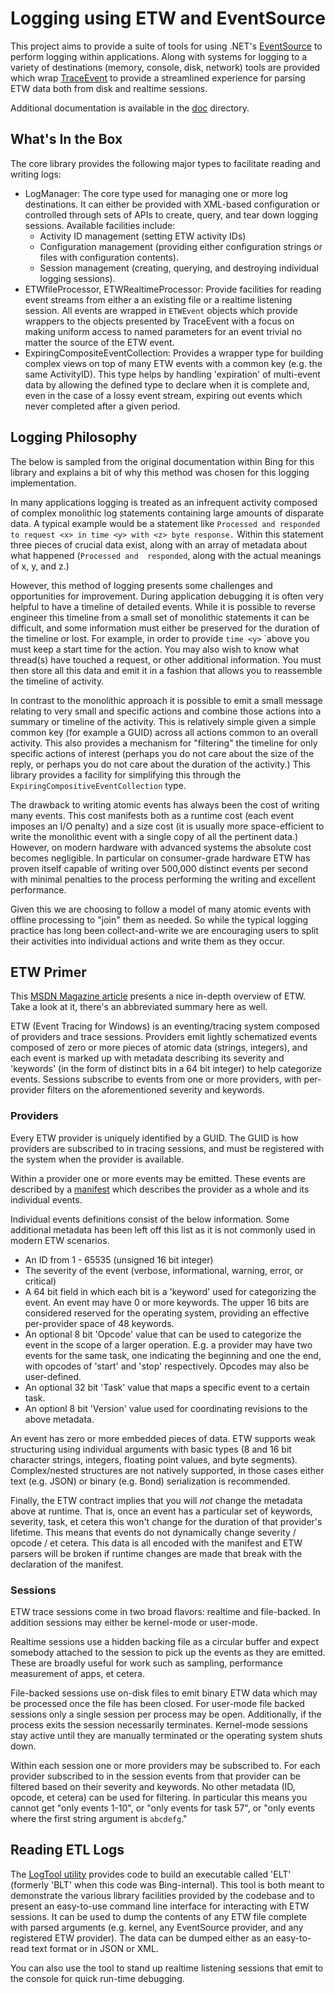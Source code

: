 # Logging using ETW and EventSource

This project aims to provide a suite of tools for using .NET's [EventSource](https://msdn.microsoft.com/en-us/library/system.diagnostics.tracing.eventsource%28v=vs.110%29.aspx?f=255&MSPPError=-2147217396)
to perform logging within applications. Along with systems for logging to a variety of destinations (memory,
console, disk, network) tools are provided which wrap [TraceEvent](http://blogs.msdn.com/b/dotnet/archive/2013/08/15/announcing-traceevent-monitoring-and-diagnostics-for-the-cloud.aspx)
to provide a streamlined experience for parsing ETW data both from disk and realtime sessions.

Additional documentation is available in the [doc](doc/) directory.

## What's In the Box

The core library provides the following major types to facilitate reading and writing logs:
* LogManager: The core type used for managing one or more log destinations. It can either be provided with
  XML-based configuration or controlled through sets of APIs to create, query, and tear down logging
  sessions. Available facilities include:
  * Activity ID management (setting ETW activity IDs)
  * Configuration management (providing either configuration strings or files with configuration contents).
  * Session management (creating, querying, and destroying individual logging sessions).
* ETWfileProcessor, ETWRealtimeProcessor: Provide facilities for reading event streams from either a
  an existing file or a realtime listening session. All events are wrapped in `ETWEvent` objects which
  provide wrappers to the objects presented by TraceEvent with a focus on making uniform access to named
  parameters for an event trivial no matter the source of the ETW event.
* ExpiringCompositeEventCollection: Provides a wrapper type for building complex views on top of many ETW
  events with a common key (e.g. the same ActivityID). This type helps by handling 'expiration' of multi-event
  data by allowing the defined type to declare when it is complete and, even in the case of a lossy event
  stream, expiring out events which never completed after a given period.

## Logging Philosophy

The below is sampled from the original documentation within Bing for this library and explains a bit of why
this method was chosen for this logging implementation.

In many applications logging is treated as an infrequent activity composed of complex monolithic log
statements containing large amounts of disparate data. A typical example would be a statement like
`Processed and responded to request <x> in time <y> with <z> byte response.` Within this statement
three pieces of crucial data exist, along with an array of metadata about what happened (`Processed and 
responded`, along with the actual meanings of x, y, and z.)

However, this method of logging presents some challenges and opportunities for improvement. During
application debugging it is often very helpful to have a timeline of detailed events. While it is possible to
reverse engineer this timeline from a small set of monolithic statements it can be difficult, and some
information must either be preserved for the duration of the timeline or lost. For example, in order to
provide `time <y>` `above you must keep a start time for the action. You may also wish to know what
thread(s) have touched a request, or other additional information. You must then store all this data and
emit it in a fashion that allows you to reassemble the timeline of activity.

In contrast to the monolithic approach it is possible to emit a small message relating to very small and
specific actions and combine those actions into a summary or timeline of the activity. This is relatively
simple given a simple common key (for example a GUID) across all actions common to an overall activity.
This also provides a mechanism for "filtering" the timeline for only specific actions of interest (perhaps
you do not care about the size of the reply, or perhaps you do not care about the duration of the activity.)
This library provides a facility for simplifying this through the `ExpiringCompositiveEventCollection` type.

The drawback to writing atomic events has always been the cost of writing many events. This cost manifests
both as a runtime cost (each event imposes an I/O penalty) and a size cost (it is usually more
space-efficient to write the monolithic event with a single copy of all the pertinent data.) However, on
modern hardware with advanced systems the absolute cost becomes negligible. In particular on consumer-grade
hardware ETW has proven itself capable of writing over 500,000 distinct events per second with minimal
penalties to the process performing the writing and excellent performance.

Given this we are choosing to follow a model of many atomic events with offline processing to "join" them
as needed. So while the typical logging practice has long been collect-and-write we are encouraging users
to split their activities into individual actions and write them as they occur.

## ETW Primer

This [MSDN Magazine article](http://msdn.microsoft.com/en-us/magazine/cc163437.aspx) presents a nice
in-depth overview of ETW. Take a look at it, there's an abbreviated summary here as well.

ETW (Event Tracing for Windows) is an eventing/tracing system composed of providers and trace sessions.
Providers emit lightly schematized events composed of zero or more pieces of atomic data (strings, integers),
and each event is marked up with metadata describing its severity and 'keywords' (in the form of distinct
bits in a 64 bit integer) to help categorize events. Sessions subscribe to events from one or more providers,
with per-provider filters on the aforementioned severity and keywords.

### Providers

Every ETW provider is uniquely identified by a GUID. The GUID is how providers are subscribed to in tracing
sessions, and must be registered with the system when the provider is available.

Within a provider one or more events may be emitted. These events are described by a
[manifest](http://msdn.microsoft.com/en-us/library/windows/desktop/dd996930%28=vs.85%29.aspx) which describes
the provider as a whole and its individual events.

Individual events definitions consist of the below information. Some additional metadata has been left off
this list as it is not commonly used in modern ETW scenarios.

* An ID from 1 - 65535 (unsigned 16 bit integer)
* The severity of the event (verbose, informational, warning, error, or critical)
* A 64 bit field in which each bit is a 'keyword' used for categorizing the event. An event may have 0 or
  more keywords. The upper 16 bits are considered reserved for the operating system, providing an effective
  per-provider space of 48 keywords.
* An optional 8 bit 'Opcode' value that can be used to categorize the event in the scope of a larger
  operation. E.g. a provider may have two events for the same task, one indicating the beginning and one
  the end, with opcodes of 'start' and 'stop' respectively. Opcodes may also be user-defined.
* An optional 32 bit 'Task' value that maps a specific event to a certain task.
* An optionl 8 bit 'Version' value used for coordinating revisions to the above metadata.

An event has zero or more embedded pieces of data. ETW supports weak structuring using individual arguments
with basic types (8 and 16 bit character strings, integers, floating point values, and byte segments).
Complex/nested structures are not natively supported, in those cases either text (e.g. JSON) or binary
(e.g. Bond) serialization is recommended.

Finally, the ETW contract implies that you will *not* change the metadata above at runtime. That is, once
an event has a particular set of keywords, severity, task, et cetera this won't change for the duration of
that provider's lifetime. This means that events do not dynamically change severity / opcode / et cetera.
This data is all encoded with the manifest and ETW parsers will be broken if runtime changes are made that
break with the declaration of the manifest.

### Sessions

ETW trace sessions come in two broad flavors: realtime and file-backed. In addition sessions may either be
kernel-mode or user-mode.

Realtime sessions use a hidden backing file as a circular buffer and expect somebody attached to the session
to pick up the events as they are emitted. These are broadly useful for work such as sampling, performance
measurement of apps, et cetera.

File-backed sessions use on-disk files to emit binary ETW data which may be processed once the file has been
closed. For user-mode file backed sessions only a single session per process may be open. Additionally, if
the process exits the session necessarily terminates. Kernel-mode sessions stay active until they are
manually terminated or the operating system shuts down.

Within each session one or more providers may be subscribed to. For each provider subscribed to in the
session events from that provider can be filtered based on their severity and keywords. No other metadata
(ID, opcode, et cetera) can be used for filtering. In particular this means you cannot get
"only events 1-10", or "only events for task 57", or "only events where the first string argument is
`abcdefg`."

## Reading ETL Logs

The [LogTool utility](utils/LogTool/) provides code to build an executable called 'ELT' (formerly
'BLT' when this code was Bing-internal). This tool is both meant to demonstrate the various library
facilities provided by the codebase and to present an easy-to-use command line interface for interacting
with ETW sessions. It can be used to dump the contents of any ETW file complete with parsed arguments (e.g.
kernel, any EventSource provider, and any registered ETW provider). The data can be dumped either as an
easy-to-read text format or in JSON or XML.

You can also use the tool to stand up realtime listening sessions that emit to the console for quick
run-time debugging.

